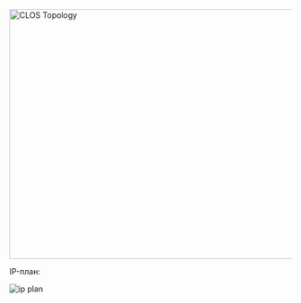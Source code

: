 
<img width="856" height="447" alt="CLOS Topology" src="https://github.com/user-attachments/assets/2cec1e62-7e40-4515-90d7-f09c9b1897f7" />

IP-план:

![ip plan](https://github.com/user-attachments/assets/bdde2951-1907-47a9-ad07-aa81311df1a2)
